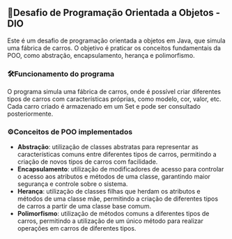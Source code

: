 ## 🔴Desafio de Programação Orientada a Objetos - DIO

Este é um desafio de programação orientada a objetos em Java, que simula uma fábrica de carros. O objetivo é praticar os conceitos fundamentais da POO, como abstração, encapsulamento, herança e polimorfismo.

### 🛠️Funcionamento do programa

O programa simula uma fábrica de carros, onde é possível criar diferentes tipos de carros com características próprias, como modelo, cor, valor, etc. Cada carro criado é armazenado em um Set e pode ser consultado posteriormente.

### ⚙️Conceitos de POO implementados

- **Abstração**: utilização de classes abstratas para representar as características comuns entre diferentes tipos de carros, permitindo a criação de novos tipos de carros com facilidade.
- **Encapsulamento**: utilização de modificadores de acesso para controlar o acesso aos atributos e métodos de uma classe, garantindo maior segurança e controle sobre o sistema.
- **Herança**: utilização de classes filhas que herdam os atributos e métodos de uma classe mãe, permitindo a criação de diferentes tipos de carros a partir de uma classe base comum.
- **Polimorfismo**: utilização de métodos comuns a diferentes tipos de carros, permitindo a utilização de um único método para realizar operações em carros de diferentes tipos.
